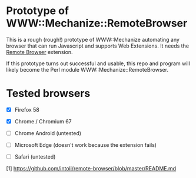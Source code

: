 # Prototype of WWW::Mechanize::RemoteBrowser

This is a rough (rough!) prototype of WWW::Mechanize automating any browser that
can run Javascript and supports Web Extensions. It needs the [Remote Browser](1)
extension.

If this prototype turns out successful and usable, this repo and program will
likely become the Perl module WWW::Mechanize::RemoteBrowser.

# Tested browsers

* [x] Firefox 58

* [x] Chrome / Chromium 67

* [ ] Chrome Android (untested)

* [ ] Microsoft Edge (doesn't work because the extension fails)

* [ ] Safari (untested)

[1] https://github.com/intoli/remote-browser/blob/master/README.md